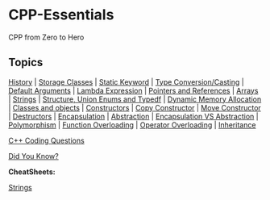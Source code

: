 # CPP-Essentials

CPP from Zero to Hero

## Topics

[History](/Theory/history.md) | [Storage Classes](/Theory/storageClasses.md) | [Static Keyword](/Theory/staticKeyword.md) | [Type Conversion/Casting](/Theory/typeCasting.md) | [Default Arguments](/Theory/defaultarguments.md) | [Lambda Expression](/Theory/lambdaExpression.md) | [Pointers and References](/Theory/pointersAndReferences.md) | [Arrays](/Theory/array.md) | [Strings](/Theory/strings.md) | [Structure, Union Enums and Typedf](/Theory/structures.md) | [Dynamic Memory Allocation](/Theory/dymanicMemory.md) | [Classes and objects](/Theory/classesAndObjects.md) | [Constructors](/Theory/constructors.md) | [Copy Constructor](/Theory/copyConstructor.md) | [Move Constructor](/Theory/moveConstructor.md) | [Destructors](/Theory/destructor.md) | [Encapsulation](/Theory/encapsulation.md) | [Abstraction](/Theory/abstraction.md) | [Encapsulation VS Abstraction](/Theory/encapsulationVSabstraction.md) | [Polymorphism](/Theory/polymorphism.md) | [Function Overloading](/Theory/functionOverloading.md) | [Operator Overloading](/Theory/operatorOverloading.md) | [Inheritance](/Theory/inheritance.md)

[C++ Coding Questions](/Theory/codingQuestions.md)

[Did You Know?](/Theory/didYouKnow.md)

**CheatSheets:**

[Strings](/Theory/stringCheatSheet.md)
